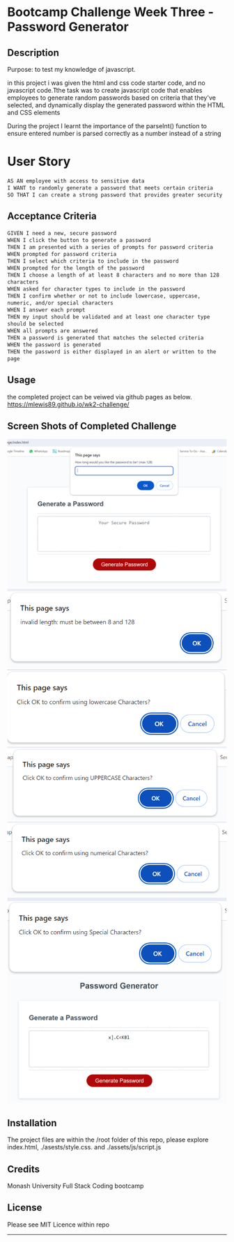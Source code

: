 

# Bootcamp Challenge Week Three - Password Generator

## Description

Purpose: to test my knowledge of javascript.

in this project i was given the html and css code starter code, and no javascript code.Tthe task was to create javascript code that enables employees to generate random passwords based on criteria that they've selected, and dynamically display the generated password within the HTML and CSS elements

During the project I learnt the importance of the parseInt() function to ensure entered number is parsed correctly as a number instead of a string

# User Story

```
AS AN employee with access to sensitive data
I WANT to randomly generate a password that meets certain criteria
SO THAT I can create a strong password that provides greater security
```


## Acceptance Criteria

```
GIVEN I need a new, secure password
WHEN I click the button to generate a password
THEN I am presented with a series of prompts for password criteria
WHEN prompted for password criteria
THEN I select which criteria to include in the password
WHEN prompted for the length of the password
THEN I choose a length of at least 8 characters and no more than 128 characters
WHEN asked for character types to include in the password
THEN I confirm whether or not to include lowercase, uppercase, numeric, and/or special characters
WHEN I answer each prompt
THEN my input should be validated and at least one character type should be selected
WHEN all prompts are answered
THEN a password is generated that matches the selected criteria
WHEN the password is generated
THEN the password is either displayed in an alert or written to the page
```

## Usage

the completed project can be veiwed via github pages as below.
https://mlewis89.github.io/wk2-challenge/


## Screen Shots of Completed Challenge

![completed application](./Assets/screenshots/Capture1.PNG)
![completed application](./Assets/screenshots/Capture2.PNG)
![completed application](./Assets/screenshots/Capture3.PNG)
![completed application](./Assets/screenshots/Capture4.PNG)
![completed application](./Assets/screenshots/Capture5.PNG)
![completed application](./Assets/screenshots/Capture6.PNG)
![completed application](./Assets/screenshots/Capture7.PNG)

## Installation

The project files are within the /root folder of this repo, please explore index.html, ./asests/style.css. and ./assets/js/script.js


## Credits

Monash University Full Stack Coding bootcamp

## License

Please see MIT Licence within repo

---
